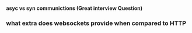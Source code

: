 #### asyc vs syn communictions (Great interview Question)

### what extra does websockets provide when compared to HTTP